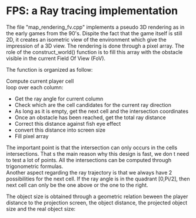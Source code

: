 # FPS: a Ray tracing implementation

The file "map_rendering_fv.cpp" implements a pseudo 3D rendering as in the early games from the 90's. Dispite the fact that the game itself is still 2D, it creates an isometric view of the environment which give the impression of a 3D view. The rendering is done through a pixel array. The role of the construct_world() function is to fill this array with the obstacle visible in the current Field Of View (FoV).

The function is organized as follow:

Compute current player cell \
loop over each column:
* Get the ray angle for current column
* Check which are the cell candidates for the current ray direction
* As long as it is empty, get the next cell and the intersection coordinates
* Once an obstacle has been reached, get the total ray distance
* Correct this distance against fish eye effect
* convert this distance into screen size
* Fill pixel array

The important point is that the intersection can only occurs in the cells intersections. That s the main reason why this design is fast, we don t need to test a lot of points. All the intersections can be computed through trigonometric formulas. \
Another aspect regarding the ray trajectory is that we always have 2 possibilities for the next cell. If the ray angle is in the quadrant [0,Pi/2], then next cell can only be the one above or the one to the right.

The object size is obtained through a geometric relation beween the player distance to the projection screen, the object distance, the projected object size and the real object size:









